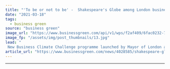 ```yaml
---
title: "'To be or not to be' -  Shakespeare's Globe among London businesses committing to slash their energy use"
date: "2021-03-18"
tags: 
  - business green
source: "business green"
image_url: "https://www.businessgreen.com/api/v1/wps/f2af409/6fac0232-7026-40be-89a1-a0bb4007f4fc/2/iStock-469134050-185x114.jpg"
image_fp: "/assets/img/post_thumbnails/13.jpg"
lead: "
 New Business Climate Challenge programme launched by Mayor of London aims to help firms across the capital accelerate efforts to curb their emissions ..."
article_url: "https://www.businessgreen.com/news/4028585/shakespeare-globe-london-businesses-committing-slash-energy"
---
```


---
